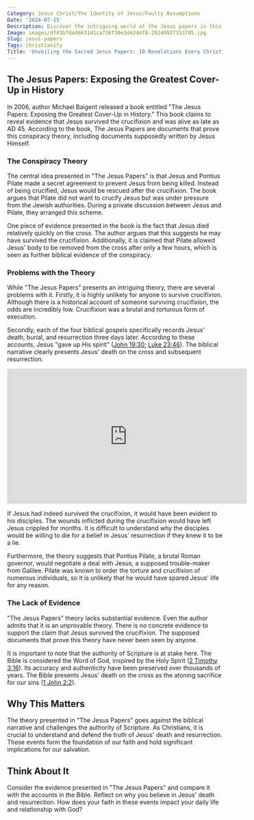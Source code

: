 ```yaml
---
Category: Jesus Christ/The Identity of Jesus/Faulty Assumptions
Date: '2024-07-15'
Description: Discover the intriguing world of the Jesus papers in this thought-provoking article that delves into historical and religious perspectives. Explore the significance and controversies surrounding these documents.
Image: images/df43bfdad6631d1ca736f30e3d424df8-20240927153705.jpg
Slug: jesus-papers
Tags: christianity
Title: 'Unveiling the Sacred Jesus Papers: 10 Revelations Every Christian Must Know'
---
```


## The Jesus Papers: Exposing the Greatest Cover-Up in History

In 2006, author Michael Baigent released a book entitled "The Jesus Papers: Exposing the Greatest Cover-Up in History." This book claims to reveal evidence that Jesus survived the crucifixion and was alive as late as AD 45. According to the book, The Jesus Papers are documents that prove this conspiracy theory, including documents supposedly written by Jesus Himself.

### The Conspiracy Theory

The central idea presented in "The Jesus Papers" is that Jesus and Pontius Pilate made a secret agreement to prevent Jesus from being killed. Instead of being crucified, Jesus would be rescued after the crucifixion. The book argues that Pilate did not want to crucify Jesus but was under pressure from the Jewish authorities. During a private discussion between Jesus and Pilate, they arranged this scheme.

One piece of evidence presented in the book is the fact that Jesus died relatively quickly on the cross. The author argues that this suggests he may have survived the crucifixion. Additionally, it is claimed that Pilate allowed Jesus' body to be removed from the cross after only a few hours, which is seen as further biblical evidence of the conspiracy.

### Problems with the Theory

While "The Jesus Papers" presents an intriguing theory, there are several problems with it. Firstly, it is highly unlikely for anyone to survive crucifixion. Although there is a historical account of someone surviving crucifixion, the odds are incredibly low. Crucifixion was a brutal and torturous form of execution.

Secondly, each of the four biblical gospels specifically records Jesus' death, burial, and resurrection three days later. According to these accounts, Jesus "gave up His spirit" ([John 19:30](https://www.bibleref.com/John/19/John-19-30.html); [Luke 23:46](https://www.bibleref.com/Luke/23/Luke-23-46.html)). The biblical narrative clearly presents Jesus' death on the cross and subsequent resurrection.


<iframe width="560" height="315" src="https://www.youtube.com/embed/kT1aZxL87hY" frameborder="0" allow="autoplay; encrypted-media" allowfullscreen></iframe>


If Jesus had indeed survived the crucifixion, it would have been evident to his disciples. The wounds inflicted during the crucifixion would have left Jesus crippled for months. It is difficult to understand why the disciples would be willing to die for a belief in Jesus' resurrection if they knew it to be a lie.

Furthermore, the theory suggests that Pontius Pilate, a brutal Roman governor, would negotiate a deal with Jesus, a supposed trouble-maker from Galilee. Pilate was known to order the torture and crucifixion of numerous individuals, so it is unlikely that he would have spared Jesus' life for any reason.

### The Lack of Evidence

"The Jesus Papers" theory lacks substantial evidence. Even the author admits that it is an unprovable theory. There is no concrete evidence to support the claim that Jesus survived the crucifixion. The supposed documents that prove this theory have never been seen by anyone.

It is important to note that the authority of Scripture is at stake here. The Bible is considered the Word of God, inspired by the Holy Spirit ([2 Timothy 3:16](https://www.bibleref.com/2-Timothy/3/2-Timothy-3-16.html)). Its accuracy and authenticity have been preserved over thousands of years. The Bible presents Jesus' death on the cross as the atoning sacrifice for our sins ([1 John 2:2](https://www.bibleref.com/1-John/2/1-John-2-2.html)).

## Why This Matters

The theory presented in "The Jesus Papers" goes against the biblical narrative and challenges the authority of Scripture. As Christians, it is crucial to understand and defend the truth of Jesus' death and resurrection. These events form the foundation of our faith and hold significant implications for our salvation.

## Think About It

Consider the evidence presented in "The Jesus Papers" and compare it with the accounts in the Bible. Reflect on why you believe in Jesus' death and resurrection. How does your faith in these events impact your daily life and relationship with God?